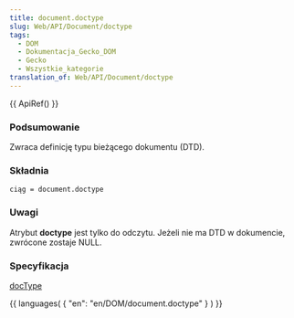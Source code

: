 ```yaml
---
title: document.doctype
slug: Web/API/Document/doctype
tags:
  - DOM
  - Dokumentacja_Gecko_DOM
  - Gecko
  - Wszystkie_kategorie
translation_of: Web/API/Document/doctype
---
```

{{ ApiRef() }}

### Podsumowanie

Zwraca definicję typu bieżącego dokumentu (DTD).

### Składnia

    ciąg = document.doctype

### Uwagi

Atrybut **doctype** jest tylko do odczytu. Jeżeli nie ma DTD w dokumencie, zwrócone zostaje NULL.

### Specyfikacja

[docType](http://www.w3.org/TR/2000/REC-DOM-Level-2-Core-20001113/core.html#ID-B63ED1A31)

{{ languages( { "en": "en/DOM/document.doctype" } ) }}
